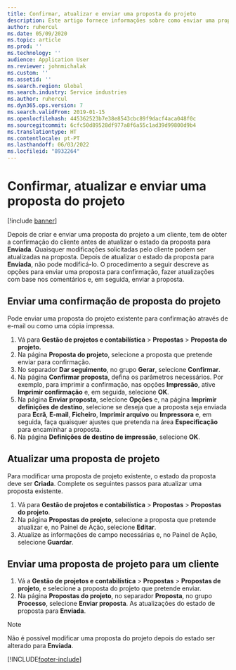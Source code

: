 ```yaml
---
title: Confirmar, atualizar e enviar uma proposta do projeto
description: Este artigo fornece informações sobre como enviar uma proposta ao cliente para confirmação, modificá-la com base em comentários e, em seguida, voltar a enviar a proposta.
author: ruhercul
ms.date: 05/09/2020
ms.topic: article
ms.prod: ''
ms.technology: ''
audience: Application User
ms.reviewer: johnmichalak
ms.custom: ''
ms.assetid: ''
ms.search.region: Global
ms.search.industry: Service industries
ms.author: ruhercul
ms.dyn365.ops.version: 7
ms.search.validFrom: 2019-01-15
ms.openlocfilehash: 445362523b7e38e8543cbc89f9dacf4aca048f0c
ms.sourcegitcommit: 6cfc50d89528df977a8f6a55c1ad39d99800d9b4
ms.translationtype: HT
ms.contentlocale: pt-PT
ms.lasthandoff: 06/03/2022
ms.locfileid: "8932264"
---
```

# <a name="confirm-update-and-send-a-project-quotation"></a>Confirmar, atualizar e enviar uma proposta do projeto

[!include [banner](../includes/banner.md)]

Depois de criar e enviar uma proposta do projeto a um cliente, tem de obter a confirmação do cliente antes de atualizar o estado da proposta para **Enviada**. Quaisquer modificações solicitadas pelo cliente podem ser atualizadas na proposta. Depois de atualizar o estado da proposta para **Enviada**, não pode modificá-lo. O procedimento a seguir descreve as opções para enviar uma proposta para confirmação, fazer atualizações com base nos comentários e, em seguida, enviar a proposta.

## <a name="send-a-project-quotation-confirmation"></a>Enviar uma confirmação de proposta do projeto  

Pode enviar uma proposta do projeto existente para confirmação através de e-mail ou como uma cópia impressa. 

1. Vá para **Gestão de projetos e contabilística** > **Propostas** > **Proposta do projeto.** 
2. Na página **Proposta do projeto**, selecione a proposta que pretende enviar para confirmação. 
3. No separador **Dar seguimento**, no grupo **Gerar**, selecione **Confirmar**. 
4. Na página **Confirmar proposta**, defina os parâmetros necessários. Por exemplo, para imprimir a confirmação, nas opções **Impressão**, ative **Imprimir confirmação** e, em seguida, selecione **OK**.
5. Na página **Enviar proposta**, selecione **Opções** e, na página **Imprimir definições de destino**, selecione se deseja que a proposta seja enviada para **Ecrã**, **E-mail**, **Ficheiro**, **Imprimir arquivo** ou **Impressora** e, em seguida, faça quaisquer ajustes que pretenda na área **Especificação** para encaminhar a proposta.
6. Na página **Definições de destino de impressão**, selecione **OK**.  

## <a name="update-a-project-quotation"></a>Atualizar uma proposta de projeto

Para modificar uma proposta de projeto existente, o estado da proposta deve ser **Criada**. Complete os seguintes passos para atualizar uma proposta existente. 

1. Vá para **Gestão de projetos e contabilística** > **Propostas** > **Propostas do projeto**.
2. Na página **Propostas do projeto**, selecione a proposta que pretende atualizar e, no Painel de Ação, selecione **Editar**.
3. Atualize as informações de campo necessárias e, no Painel de Ação, selecione **Guardar**.  

## <a name="send-a-project-quotation-to-a-customer"></a>Enviar uma proposta de projeto para um cliente 

1. Vá a **Gestão de projetos e contabilística** > **Propostas** > **Propostas de projeto**, e selecione a proposta do projeto que pretende enviar.
2. Na página **Propostas do projeto**, no separador **Proposta**, no grupo **Processo**, selecione **Enviar proposta**. As atualizações do estado de proposta para **Enviada**.

> [!NOTE]
> Não é possível modificar uma proposta do projeto depois do estado ser alterado para **Enviada**.


[!INCLUDE[footer-include](../includes/footer-banner.md)]